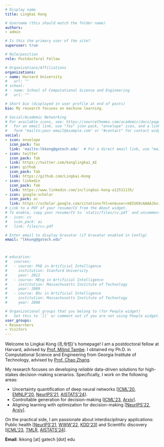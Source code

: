 ```yaml
---
# Display name
title: Lingkai Kong

# Username (this should match the folder name)
authors:
- admin

# Is this the primary user of the site?
superuser: true

# Role/position
role: Postdoctoral Fellow

# Organizations/Affiliations
organizations:
- name: Harvard University
#   url: ""
# school:
# - name: School of Computational Science and Engineering
#   url: ""

# Short bio (displayed in user profile at end of posts)
bio: My research focuses on machine learning.

# Social/Academic Networking
# For available icons, see: https://sourcethemes.com/academic/docs/page-builder/#icons
#   For an email link, use "fas" icon pack, "envelope" icon, and a link in the
#   form "mailto:your-email@example.com" or "#contact" for contact widget.
social:
- icon: envelope
  icon_pack: fas
  link: 'mailto:lkkong@gatech.edu'  # For a direct email link, use "mailto:test@example.org".
- icon: twitter
  icon_pack: fab
  link: https://twitter.com/konglingkai_AI
- icon: github
  icon_pack: fab
  link: https://github.com/Lingkai-Kong
- icon: linkedin
  icon_pack: fab
  link: https://www.linkedin.com/in/lingkai-kong-a12511135/
- icon: google-scholar
  icon_pack: ai
  link: https://scholar.google.com/citations?hl=en&user=k8IUG9cAAAAJ&view_op=list_works&authuser=1&gmla=AJsN-F7LpSeM-cp5ZhDWjJHvrdgXfFQrVeW5z7K86SLD8gf8yQJ7MXqn7F-lXicOpdvSX8PiDT9jWpEMGfi2dZtV-3m9lpVgfv02g__VdQwSqZcruTKSkCI
# Link to a PDF of your resume/CV from the About widget.
# To enable, copy your resume/CV to `static/files/cv.pdf` and uncomment the lines below.
# - icon: cv
#   icon_pack: ai
#   link: files/cv.pdf

# Enter email to display Gravatar (if Gravatar enabled in Config)
email: "lkkong@gatech.edu"



# education:
#   courses:
#   - course: PhD in Artificial Intelligence
#     institution: Stanford University
#     year: 2012
#   - course: MEng in Artificial Intelligence
#     institution: Massachusetts Institute of Technology
#     year: 2009
#   - course: BSc in Artificial Intelligence
#     institution: Massachusetts Institute of Technology
#     year: 2008

# Organizational groups that you belong to (for People widget)
#   Set this to `[]` or comment out if you are not using People widget.
user_groups:
- Researchers
- Visitors
---
```


Welcome to Lingkai Kong (孔令恺)'s homepage! I am a postdoctoral fellow at Harvard, advised by [Prof. Milind Tambe](https://teamcore.seas.harvard.edu/tambe). I obtained my Ph.D. in Computational Science and Engineering from Georgia Institute of Technology, advised by [Prof. Chao Zhang](http://chaozhang.org/).


My research focuses on developing *reliable* data-driven solutions for high-stakes decision-making scenarios. Specifically, I work on the following areas:

- Uncertainty quantification of deep neural networks [[ICML'20](https://arxiv.org/abs/2008.10546), [EMNLP'20](https://arxiv.org/abs/2010.11506), [NeurIPS'21](https://arxiv.org/abs/2106.03904), [AISTATS'24](https://proceedings.mlr.press/v238/kong24a/kong24a.pdf)].  
- Controllable generation for decision-making [[ICML'23](https://arxiv.org/abs/2307.08849), [Arxiv](https://arxiv.org/abs/2402.18012)].  
- Aligning learning with optimization for decision-making [[NeurIPS'22]((https://arxiv.org/abs/2211.13837)), [Arxiv](https://arxiv.org/abs/2308.05889)].


On the practical side, I am passionate about  interdisciplinary applications: Public health [[NeurIPS'21](https://arxiv.org/abs/2106.03904), [WWW'22](https://arxiv.org/abs/2109.07438), [KDD'23](https://arxiv.org/abs/2206.07940)] and Scientific discovery [[ICML'23](https://arxiv.org/abs/2307.08849), [TMLR](https://arxiv.org/abs/2306.10060), [AISTATS'24](https://proceedings.mlr.press/v238/kong24a/kong24a.pdf)].

**Email**: lkkong [at] gatech [dot] edu
